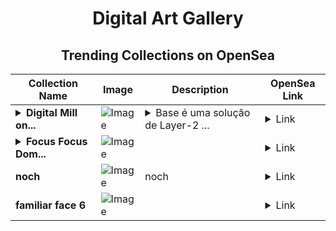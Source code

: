 <div align="center">

# Digital Art Gallery

## Trending Collections on OpenSea

| Collection Name                       | Image                                                                                     | Description                       | OpenSea Link                                                                                          |
|---------------------------------------|-------------------------------------------------------------------------------------------|-----------------------------------|--------------------------------------------------------------------------------------------------------|
| **<details><summary>Digital Mill on...</summary>Digital Mill on Base Mainnet</details>** | ![Image](https://i.seadn.io/s/raw/files/c907d99f9f9f5ac20a628b76cf8a5795.png?w=500&auto=format?w=200&auto=format) | <details><summary>Base é uma solução de Layer-2 ...</summary>Base é uma solução de Layer-2 da Ethereum desenvolvida pela corretora de criptomoedas Coinbase em parceria com a Optimism. Seu objetivo é fornecer um ambiente seguro, econômico e amigável aos desenvolvedores para criação de aplicações on-chain.</details> | <details><summary>Link</summary>[Digital Mill on Base Mainnet](https://opensea.io/collection/digital-mill-on-base-mainnet)</details> |
| **<details><summary>Focus Focus Dom...</summary>Focus Focus Dominion Art</details>** | ![Image](https://i.seadn.io/s/raw/files/f2f8f7c7520dce2c915cecb9115d0c0d.jpg?w=500&auto=format?w=200&auto=format) |  | <details><summary>Link</summary>[Focus Focus Dominion Art](https://opensea.io/collection/focus-focus-dominion-art)</details> |
| **noch** | ![Image](https://i.seadn.io/s/raw/files/83600b49c1ecd653446a9777ff082cf7.jpg?w=500&auto=format?w=200&auto=format) | noch | <details><summary>Link</summary>[noch](https://opensea.io/collection/noch-11)</details> |
| **familiar face 6** | ![Image](https://i.seadn.io/s/raw/files/d183126bbb5b8832e6e1947d9776dfdb.jpg?w=500&auto=format?w=200&auto=format) |  | <details><summary>Link</summary>[familiar face 6](https://opensea.io/collection/familiar-face-6)</details> |

</div>